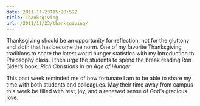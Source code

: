 ```yaml
---
date: 2011-11-23T15:28:59Z
title: Thanksgiving
url: /2011/11/23/thanksgiving/
---
```


<p>Thanksgiving should be an opportunity for reflection, not for the gluttony and sloth that has become the norm. One of my favorite Thanksgiving traditions to share the latest world hunger statistics with my Introduction to Philosophy class. I then urge the students to spend the break reading Ron Sider’s book, <em>Rich Christians in an Age of Hunger</em>.</p>
<p>This past week reminded me of how fortunate I am to be able to share my time with both students and colleagues. May their time away from campus this week be filled with rest, joy, and a renewed sense of God’s gracious love.</p>
